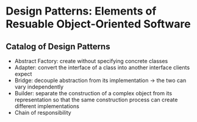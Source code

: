 # Design Patterns: Elements of Resuable Object-Oriented Software

## Catalog of Design Patterns
- Abstract Factory: create without specifying concrete classes
- Adapter: convert the interface of a class into another interface clients expect
- Bridge: decouple abstraction from its implementation -> the two can vary independently
- Builder: separate the construction of a complex object from its representation so that the same construction process can create different implementations
- Chain of responsibility
